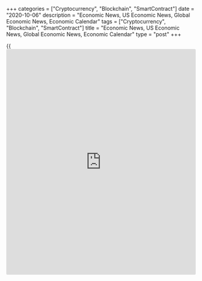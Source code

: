 +++
categories = ["Cryptocurrency", "Blockchain", "SmartContract"]
date = "2020-10-06"
description = "Economic News, US Economic News, Global Economic News, Economic Calendar"
tags = ["Cryptocurrency", "Blockchain", "SmartContract"]
title = "Economic News, US Economic News, Global Economic News, Economic Calendar"
type = "post"
+++

{{<iframe id="large-banner" src="https://www.bounty.group/#slide=8.0" width="100%" height="600" scrolling="no" style="border: 0px solid rgb(216, 221, 230); border-radius: 3px;">}}

Croatia's producer prices continued to decline in September, figures
from the Croatian Bureau of Statistics showed on Tuesday. The producer
price index fell 4.6 percent year-on-year in September, following a 4.1
percent decrease in August. Prices fell for the seventh month in a row.
Prices in... [Read more...][1]

Sweden's industrial production grew in August, data from Statistics
Sweden showed on Tuesday. Industrial production rose a [calendar](https://www.fintechee.com/web-trader/)-adjusted
0.2 percent year-on-year in August, following a 6.5 percent decline in
July. The overall private sector output fell 3.9 percent year-on-year in
August, following... [Read more...][2]

Hungary's industrial production declined at a slower pace in August,
data from the Hungarian Central Statistical Office showed on Tuesday.
Industrial production declined a working-day adjusted 0.2 percent year-
on-year in August, following a 7.7 percent decrease in July. Industrial
production volume... [Read more...][3]

[View All][4]

   1. www.rtt[news](https://www.letsplayfx.com/blog/forex-news-website/).com/3134143/croatia-producer-prices-continue-to-fall.aspx?type=eueco
   2. www.rtt[news](https://www.letsplayfx.com/blog/forex-news-website/).com/3134142/sweden-industrial-production-grows-in-august.aspx?type=eueco
   3. www.rtt[news](https://www.letsplayfx.com/blog/forex-news-website/).com/3134135/hungary-industrial-production-decline-slows-in-august.aspx?type=eueco
   4. www.rtt[news](https://www.letsplayfx.com/blog/forex-news-website/).com/list/european-economic-[news](https://www.letsplayfx.com/blog/forex-news-website/).aspx